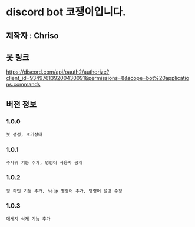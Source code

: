 # discord bot 코쟁이입니다.

## 제작자 : Chriso

## 봇 링크
https://discord.com/api/oauth2/authorize?client_id=934976139200430091&permissions=8&scope=bot%20applications.commands

## 버전 정보

### 1.0.0
    봇 생성, 초기상태

### 1.0.1
    주사위 기능 추가, 명령어 사용자 공개

### 1.0.2
    핑 확인 기능 추가, help 명령어 추가, 명령어 설명 수정

### 1.0.3
    메세지 삭제 기능 추가